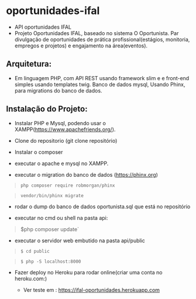 # oportunidades-ifal
- API oportunidades IFAL
- Projeto Oportunidades IFAL,  baseado no sistema O Oportunista. Par divulgação de oportunidades de prática profissional(estágios, monitoria, empregos e projetos) e engajamento na área(eventos).

## Arquitetura:
- Em linguagem PHP, com API REST usando framework slim e e front-end simples usando templates twig. Banco de dados mysql, Usando Phinx, para migrations do banco de dados. 

## Instalação do Projeto:
* Instalar PHP e Mysql, podendo usar o XAMPP(https://www.apachefriends.org/).

* Clone do repositorio (git clone repositório)

* Instalar o composer

* executar o apache e mysql no XAMPP.

* executar o migration do banco de dados (https://phinx.org)

> `php composer require robmorgan/phinx`

> `vendor/bin/phinx migrate`

* rodar o dump do banco de dados oportunista.sql que está no repositório

- executar no cmd ou shell na pasta api:
> $php composer update`

- executar o servidor web embutido na pasta api/public
>`$ cd public`

>`$ php -S localhost:8000`

* Fazer deploy no Heroku para rodar online(criar uma conta no heroku.com:)

  * Ver teste em : https://ifal-oportunidades.herokuapp.com

